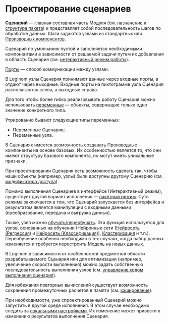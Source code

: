 # Проектирование сценариев

**Сценарий** — главная составная часть Модуля (см. [назначение и структура пакета](../quick-start/package.md)) и представляет собой последовательность шагов по обработке данных. Шаги задаются узлами из стандартных или [Производных компонентов](./derived-component.md).

Сценарий по умолчанию пустой и заполняется необходимыми компонентами в зависимости от решаемой задачи путем их добавления в область Сценария (см. [интерактивный режим работы](./interactive-mode.md)).

[Порты](./ports/README.md) — способ коммуникации между узлами.

В Loginom узлы Сценария принимают данные через входные порты, а отдают через выходные. Входные порты на пиктограмме узла Сценария располагаются слева, а выходные справа.

Для того чтобы более гибко реализовывать работу Сценария можно использовать [переменные](./variables/README.md) — объекты, содержащие только одно значение конкретного типа.

Утрированно бывают следующие типы переменных:

* Переменные Сценария;
* Переменные узла.

В Сценариях имеется возможность создавать Производные компоненты на основе базовых.
Их особенностью является то, что они имеют структуру базового компонента, но могут иметь уникальные признаки.

При проектировании Сценария есть возможность сделать так, чтобы наши объекты (например, узлы) были доступны другому Сценарию (см. [модификатора доступа](./access-modifier.md)).

Помимо выполнения Сценариев в интерфейсе (Интерактивный режим), существует другой вариант исполнения — [пакетный режим](./batchlauncher.md). Суть режима заключается в том, что Сценарий запускается без интерфейса и результатом является манипуляции с входными данными (преобразование, передача и выгрузка данных).

Также, узел можно [обучать/переобучать](./training-processors.md). Эта функция используется для узлов, основанных на обучении (Нейронные сети ([Нейросеть (Регрессия)](../processors/datamining/neural-network-regression.md) и [Нейросеть (Классификация)](../processors/datamining/neural-network-classification.md)), [Кластеризация](../processors/datamining/clustering.md) и т.п.). Переобучение особенно необходимо в тех случаях, когда набор данных изменяется и требуется перестроить Модель на новых данных.

В Loginom в зависимости от особенностей предметной области разрабатываемого Сценария или для оптимизации (например, увеличение скорости выполнения) можно задать собственную последовательность выполнения узлов (см. [управление ходом выполнения сценария](./run-order.md)).

Для избежания повторных вычислений существует возможность сохранения промежуточных расчетов в памяти (см. [кэширование](./caching.md)).

При необходимости, уже спроектированный Сценарий можно запустить в другой среде исполнения. В этом случае необходимо следить за [локальными настройками](./local-settings.md). Их изменение может привести к изменению результатов выполнения Сценария.

